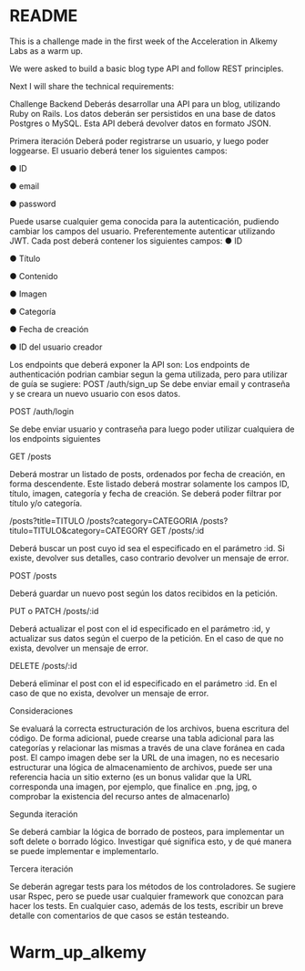# README

This is a challenge made in the first week of the Acceleration in Alkemy Labs as a warm up.

We were asked to build a basic blog type API  and follow REST principles.

Next I will share the technical requirements:

Challenge Backend
Deberás desarrollar una API para un blog, utilizando Ruby on Rails. Los datos deberán ser
persistidos en una base de datos Postgres o MySQL. Esta API deberá devolver datos en
formato JSON.


Primera iteración
Deberá poder registrarse un usuario, y luego poder loggearse.
El usuario deberá tener los siguientes campos:

● ID

● email

● password

Puede usarse cualquier gema conocida para la autenticación, pudiendo cambiar los campos
del usuario. Preferentemente autenticar utilizando JWT.
Cada post deberá contener los siguientes campos:
● ID

● Título

● Contenido

● Imagen

● Categoría

● Fecha de creación

● ID del usuario creador

Los endpoints que deberá exponer la API son:
Los endpoints de authenticación podrian cambiar segun la gema utilizada, pero para utilizar
de guía se sugiere:
POST /auth/sign_up
Se debe enviar email y contraseña y se creara un nuevo usuario con esos datos.

POST /auth/login

Se debe enviar usuario y contraseña para luego poder utilizar cualquiera de los endpoints
siguientes

GET /posts

Deberá mostrar un listado de posts, ordenados por fecha de creación, en forma
descendente. Este listado deberá mostrar solamente los campos ID, título, imagen,
categoría y fecha de creación.
Se deberá poder filtrar por título y/o categoría.

/posts?title=TITULO
/posts?category=CATEGORIA
/posts?titulo=TITULO&category=CATEGORY
GET /posts/:id

Deberá buscar un post cuyo id sea el especificado en el parámetro :id. Si existe, devolver
sus detalles, caso contrario devolver un mensaje de error.

POST /posts

Deberá guardar un nuevo post según los datos recibidos en la petición.

PUT o PATCH /posts/:id

Deberá actualizar el post con el id especificado en el parámetro :id, y actualizar sus datos
según el cuerpo de la petición. En el caso de que no exista, devolver un mensaje de error.

DELETE /posts/:id

Deberá eliminar el post con el id especificado en el parámetro :id. En el caso de que no
exista, devolver un mensaje de error.

Consideraciones

Se evaluará la correcta estructuración de los archivos, buena escritura del código.
De forma adicional, puede crearse una tabla adicional para las categorías y relacionar las
mismas a través de una clave foránea en cada post.
El campo imagen debe ser la URL de una imagen, no es necesario estructurar una lógica de
almacenamiento de archivos, puede ser una referencia hacia un sitio externo (es un bonus
validar que la URL corresponda una imagen, por ejemplo, que finalice en .png, jpg, o
comprobar la existencia del recurso antes de almacenarlo)

Segunda iteración

Se deberá cambiar la lógica de borrado de posteos, para implementar un soft delete o
borrado
lógico.
Investigar qué significa esto, y de qué manera se puede implementar e implementarlo.

Tercera iteración

Se deberán agregar tests para los métodos de los controladores.
Se sugiere usar Rspec, pero se puede usar cualquier framework que conozcan para hacer
los tests.
En cualquier caso, además de los tests, escribir un breve detalle con comentarios de que
casos se están testeando.
# Warm_up_alkemy

